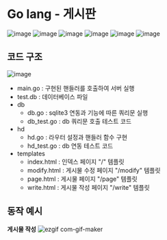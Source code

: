 # Go lang - 게시판
![image](https://img.shields.io/badge/-html-red)
![image](https://img.shields.io/badge/-javascript-yellow)
![image](https://img.shields.io/badge/-css-blue)
![image](https://img.shields.io/badge/-bootstrap-blueviolet)
![image](https://img.shields.io/badge/-go-green)
![image](https://img.shields.io/badge/-sqlite3-9cf)


## 코드 구조
![image](https://user-images.githubusercontent.com/94525599/157183333-1a330d99-c36d-46f4-9db9-d15814b562f2.png)

- main.go : 구현된 핸들러를 호출하여 서버 실행
- test.db : 데이터베이스 파일
- db
  - db.go : sqlite3 연동과 기능에 따른 쿼리문 실행
  - db_test.go : db 쿼리문 호출 테스트 코드
- hd
  - hd.go : 라우터 설정과 핸들러 함수 구현
  - hd_test.go : db 연동 테스트 코드
- templates
  - index.html : 인덱스 페이지 "/" 템플릿
  - modify.html : 게시물 수정 페이지 "/modify" 템플릿
  - page.html : 게시물 페이지 "/page" 템플릿
  - write.html : 게시물 작성 페이지 "/write" 템플릿


## 동작 예시
__게시물 작성__
![ezgif com-gif-maker](https://user-images.githubusercontent.com/94525599/157186382-55e2bf04-7661-4d4e-8f43-1cc7f65d801f.gif)

